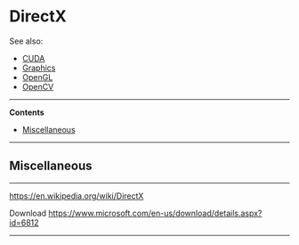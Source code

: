 # DirectX

See also:

 - [CUDA](CUDA.md)
 - [Graphics](Graphics.md)
 - [OpenGL](OpenGL.md)
 - [OpenCV](OpenCV.md)

---

**Contents**

- [Miscellaneous](DirectX.md#miscellaneous)

---

## Miscellaneous

---

https://en.wikipedia.org/wiki/DirectX

Download 
https://www.microsoft.com/en-us/download/details.aspx?id=6812

---
